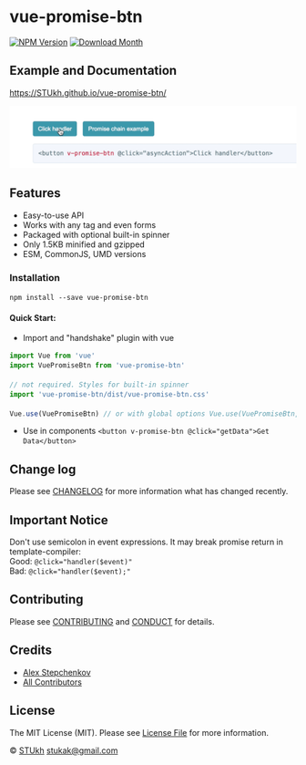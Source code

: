 # vue-promise-btn

[![NPM Version](http://img.shields.io/npm/v/vue-promise-btn.svg?style=flat-square)](https://www.npmjs.com/package/vue-promise-btn)
[![Download Month](http://img.shields.io/npm/dm/vue-promise-btn.svg?style=flat-square)](https://www.npmjs.com/package/vue-promise-btn)

## Example and Documentation
https://STUkh.github.io/vue-promise-btn/

<div style="text-align:center" align="center">
    <img src="example/example.gif" alt="vue-promise-btn">
</div>

## Features
- Easy-to-use API
- Works with any tag and even forms
- Packaged with optional built-in spinner
- Only 1.5KB minified and gzipped
- ESM, CommonJS, UMD versions

### Installation
```
npm install --save vue-promise-btn
```
#### Quick Start:
- Import and "handshake" plugin with vue
```javascript
import Vue from 'vue'
import VuePromiseBtn from 'vue-promise-btn'

// not required. Styles for built-in spinner
import 'vue-promise-btn/dist/vue-promise-btn.css'

Vue.use(VuePromiseBtn) // or with global options Vue.use(VuePromiseBtn, {})
```

- Use in components
``` <button v-promise-btn @click="getData">Get Data</button> ```

## Change log

Please see [CHANGELOG](CHANGELOG.md) for more information what has changed recently.

## Important Notice

Don't use semicolon in event expressions. It may break promise return in template-compiler: <br>
Good: `@click="handler($event)"` <br>
Bad: `@click="handler($event);"`

## Contributing

Please see [CONTRIBUTING](CONTRIBUTING.md) and [CONDUCT](CONDUCT.md) for details.

## Credits

- [Alex Stepchenkov](https://github.com/STUkh)
- [All Contributors](https://github.com/STUkh/vue-promise-btn/graphs/contributors)

## License

The MIT License (MIT). Please see [License File](LICENSE.md) for more information.

&copy; [STUkh](https://github.com/STUkh) <stukak@gmail.com>
